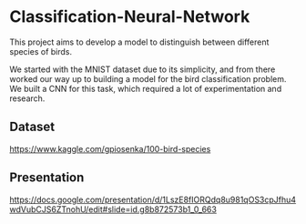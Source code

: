 # Classification-Neural-Network

This project aims to develop a model to distinguish between different species of birds.

We started with the MNIST dataset due to its simplicity, and from there worked our way up to building a model for the bird classification problem. We built a CNN for this task, which required a lot of experimentation and research.

## Dataset
https://www.kaggle.com/gpiosenka/100-bird-species

## Presentation
https://docs.google.com/presentation/d/1LszE8fIORQdq8u981qOS3cpJfhu4wdVubCJS6ZTnohU/edit#slide=id.g8b872573b1_0_663
